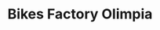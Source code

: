 ---
title: "Bikes Factory Olimpia"
url: /general-san-martin/bikes-factory-olimpia/
shop: Fahrrad
---